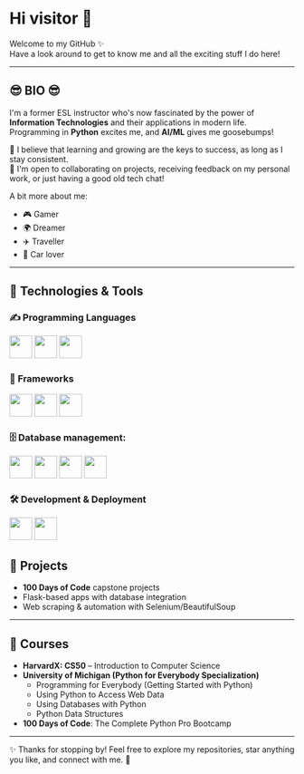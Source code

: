 # Hi visitor 👋

Welcome to my GitHub ✨  
Have a look around to get to know me and all the exciting stuff I do here!

---

## 😎 BIO 😎
I'm a former ESL instructor who's now fascinated by the power of **Information Technologies** and their applications in modern life.  
Programming in **Python** excites me, and **AI/ML** gives me goosebumps!  

🌱 I believe that learning and growing are the keys to success, as long as I stay consistent.  
🤝 I'm open to collaborating on projects, receiving feedback on my personal work, or just having a good old tech chat!  

A bit more about me:
- 🎮 Gamer  
- 🌍 Dreamer  
- ✈️ Traveller  
- 🚗 Car lover  

---

## 🔧 Technologies & Tools

### ✍ Programming Languages
<p>
          <img src="https://cdn.jsdelivr.net/gh/devicons/devicon@latest/icons/python/python-original.svg" width="40" height="40" />
          <img src="https://cdn.jsdelivr.net/gh/devicons/devicon@latest/icons/html5/html5-original.svg" width="40" height="40" />
          <img src="https://cdn.jsdelivr.net/gh/devicons/devicon@latest/icons/css3/css3-original.svg" width="40" height="40" />
</p>

### 📎 Frameworks
<p>
          <img src="https://cdn.jsdelivr.net/gh/devicons/devicon@latest/icons/flask/flask-original.svg" width="40" height="40" />
          <img src="https://cdn.jsdelivr.net/gh/devicons/devicon@latest/icons/bootstrap/bootstrap-original.svg" width="40" height="40" />
          <img src="https://cdn.jsdelivr.net/gh/devicons/devicon@latest/icons/react/react-original.svg" width="40" height="40" />
</p>

### 🗄 Database management:
<p>
          <img src="https://cdn.jsdelivr.net/gh/devicons/devicon@latest/icons/mysql/mysql-original.svg" width="40" height="40" />
          <img src="https://cdn.jsdelivr.net/gh/devicons/devicon@latest/icons/sqlalchemy/sqlalchemy-original.svg" width="40" height="40" />
          <img src="https://cdn.jsdelivr.net/gh/devicons/devicon@latest/icons/postgresql/postgresql-plain-wordmark.svg" width="40" height="40" />
          <img src="https://cdn.jsdelivr.net/gh/devicons/devicon@latest/icons/sqlite/sqlite-original-wordmark.svg" width="40" height="40" />
</p>

### 🛠️ Development & Deployment
<p>
          <img src="https://cdn.jsdelivr.net/gh/devicons/devicon@latest/icons/git/git-original.svg" width="40" height="40" />
          <img src="https://cdn.jsdelivr.net/gh/devicons/devicon@latest/icons/docker/docker-original.svg" width="40" height="40" />
</p>

## 📂 Projects
- **100 Days of Code** capstone projects  
- Flask-based apps with database integration  
- Web scraping & automation with Selenium/BeautifulSoup  

---

## 🏅 Courses
- **HarvardX: CS50** – Introduction to Computer Science  
- **University of Michigan (Python for Everybody Specialization)**  
  * Programming for Everybody (Getting Started with Python)  
  * Using Python to Access Web Data  
  * Using Databases with Python  
  * Python Data Structures  
- **100 Days of Code**: The Complete Python Pro Bootcamp  

---

✨ Thanks for stopping by! Feel free to explore my repositories, star anything you like, and connect with me. 🚀
